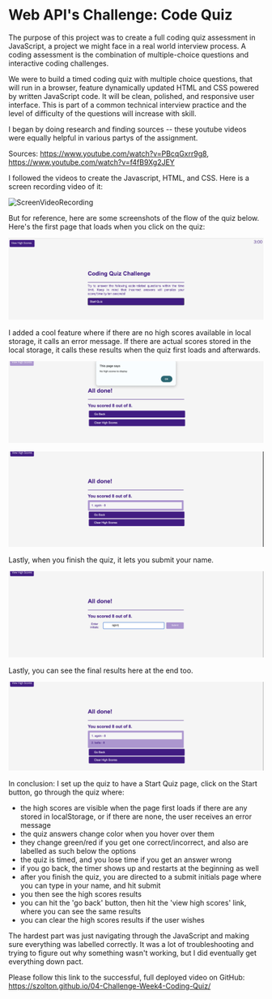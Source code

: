 # **Web API's Challenge: Code Quiz**

The purpose of this project was to create a full coding quiz assessment in JavaScript, a project we might face in a real world interview process. A coding assessment is the combination of multiple-choice questions and interactive coding challenges.

We were to build a timed coding quiz with multiple choice questions, that will run in a browser, feature dynamically updated HTML and CSS powered by written JavaScript code. It will be clean, polished, and responsive user interface. This is part of a common technical interview practice and the level of difficulty of the questions will increase with skill.

I began by doing research and finding sources -- these youtube videos were equally helpful in various partys of the assignment.

Sources: https://www.youtube.com/watch?v=PBcqGxrr9g8, https://www.youtube.com/watch?v=f4fB9Xg2JEY 

I followed the videos to create the Javascript, HTML, and CSS. Here is a screen recording video of it:

![ScreenVideoRecording](https://vimeo.com/925599878)

But for reference, here are some screenshots of the flow of the quiz below. Here's the first page that loads when you click on the quiz:

![Screenshot](./Assets/Images/01-begin.png)

I added a cool feature where if there are no high scores available in local storage, it calls an error message. If there are actual scores stored in the local storage, it calls these results when the quiz first loads and afterwards.

![Screenshot](./Assets/Images/001-none-available.png)

![Screenshot](./Assets/Images/04-scores.png)

Lastly, when you finish the quiz, it lets you submit your name.

![Screenshot](./Assets/Images/03-submit.png)


Lastly, you can see the final results here at the end too.

![Screenshot](./Assets/Images/05-results.png)

In conclusion: I set up the quiz to have a Start Quiz page, click on the Start button, go through the quiz where: 

- the high scores are visible when the page first loads if there are any stored in localStorage, or if there are none, the user receives an error message
- the quiz answers change color when you hover over them
- they change green/red if you get one correct/incorrect, and also are labelled as such below the options
- the quiz is timed, and you lose time if you get an answer wrong
- if you go back, the timer shows up and restarts at the beginning as well
- after you finish the quiz, you are directed to a submit initials page where you can type in your name, and hit submit
- you then see the high scores results
- you can hit the 'go back' button, then hit the 'view high scores' link, where you can see the same results
- you can clear the high scores results if the user wishes

The hardest part was just navigating through the JavaScript and making sure everything was labelled correctly. It was a lot of troubleshooting and trying to figure out why something wasn't working, but I did eventually get everything down pact.

Please follow this link to the successful, full deployed video on GitHub: https://szolton.github.io/04-Challenge-Week4-Coding-Quiz/
